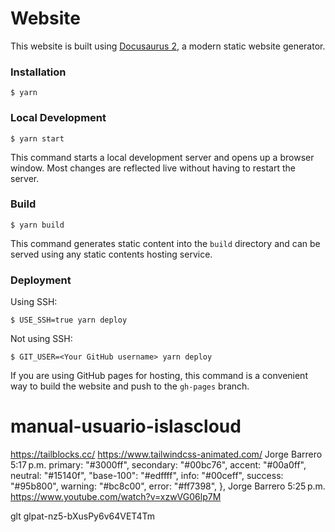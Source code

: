 # Website

This website is built using [Docusaurus 2](https://docusaurus.io/), a modern static website generator.

### Installation

```
$ yarn
```

### Local Development

```
$ yarn start
```

This command starts a local development server and opens up a browser window. Most changes are reflected live without having to restart the server.

### Build

```
$ yarn build
```

This command generates static content into the `build` directory and can be served using any static contents hosting service.

### Deployment

Using SSH:

```
$ USE_SSH=true yarn deploy
```

Not using SSH:

```
$ GIT_USER=<Your GitHub username> yarn deploy
```

If you are using GitHub pages for hosting, this command is a convenient way to build the website and push to the `gh-pages` branch.
# manual-usuario-islascloud





https://tailblocks.cc/
https://www.tailwindcss-animated.com/
Jorge Barrero
5:17 p.m.
primary: "#3000ff",
          secondary: "#00bc76",
          accent: "#00a0ff",
          neutral: "#15140f",
          "base-100": "#edffff",
          info: "#00ceff",
          success: "#95b800",
          warning: "#bc8c00",
          error: "#ff7398",
        },
Jorge Barrero
5:25 p.m.
https://www.youtube.com/watch?v=xzwVG06lp7M


glt
glpat-nz5-bXusPy6v64VET4Tm